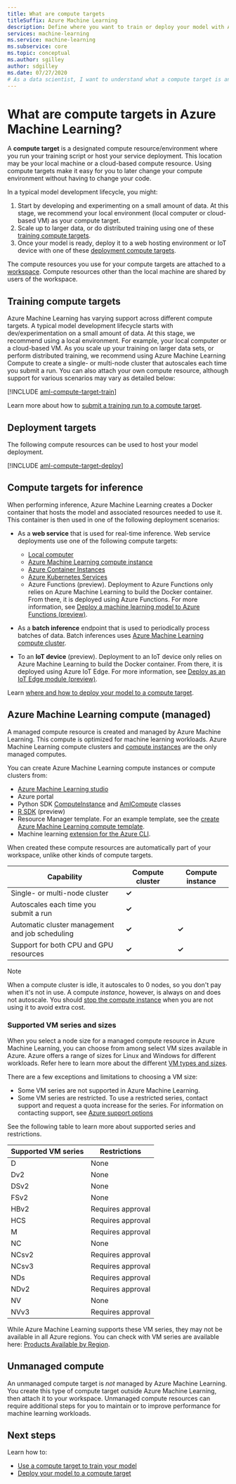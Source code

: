 ```yaml
---
title: What are compute targets
titleSuffix: Azure Machine Learning
description: Define where you want to train or deploy your model with Azure Machine Learning.
services: machine-learning
ms.service: machine-learning
ms.subservice: core
ms.topic: conceptual
ms.author: sgilley
author: sdgilley
ms.date: 07/27/2020
# As a data scientist, I want to understand what a compute target is and why I need it.
---
```


#  What are compute targets in Azure Machine Learning? 

A **compute target** is a designated compute resource/environment where you run your training script or host your service deployment. This location may be your local machine or a cloud-based compute resource. Using compute targets make it easy for you to later change your compute environment without having to change your code.  

In a typical model development lifecycle, you might:
1. Start by developing and experimenting on a small amount of data. At this stage, we recommend your local environment (local computer or cloud-based VM) as your compute target. 
2. Scale up to larger data, or do distributed training using one of these [training compute targets](#train).  
3. Once your model is ready, deploy it to a web hosting environment or IoT device with one of these [deployment compute targets](#deploy).

The compute resources you use for your compute targets are attached to a [workspace](concept-workspace.md). Compute resources other than the local machine are shared by users of the workspace.

## <a name="train"></a> Training compute targets
Azure Machine Learning has varying support across different compute targets. A typical model development lifecycle starts with dev/experimentation on a small amount of data. At this stage, we recommend using a local environment. For example, your local computer or a cloud-based VM. As you scale up your training on larger data sets, or perform distributed training, we recommend using Azure Machine Learning Compute to create a single- or multi-node cluster that autoscales each time you submit a run. You can also attach your own compute resource, although support for various scenarios may vary as detailed below:

[!INCLUDE [aml-compute-target-train](../../includes/aml-compute-target-train.md)]

Learn more about how to [submit a training run to a compute target](how-to-set-up-training-targets.md).

## <a name="deploy"></a>Deployment targets

The following compute resources can be used to host your model deployment.

[!INCLUDE [aml-compute-target-deploy](../../includes/aml-compute-target-deploy.md)]

## Compute targets for inference

When performing inference, Azure Machine Learning creates a Docker container that hosts the model and associated resources needed to use it. This container is then used in one of the following deployment scenarios:

* As a __web service__ that is used for real-time inference. Web service deployments use one of the following compute targets:

    * [Local computer](how-to-attach-compute-targets.md#local)
    * [Azure Machine Learning compute instance](how-to-create-manage-compute-instance.md)
    * [Azure Container Instances](how-to-attach-compute-targets.md#aci)
    * [Azure Kubernetes Services](how-to-create-attach-kubernetes.md)
    * Azure Functions (preview). Deployment to Azure Functions only relies on Azure Machine Learning to build the Docker container. From there, it is deployed using Azure Functions. For more information, see [Deploy a machine learning model to Azure Functions (preview)](how-to-deploy-functions.md).

* As a __batch inference__ endpoint that is used to periodically process batches of data. Batch inferences uses [Azure Machine Learning compute cluster](how-to-create-attach-compute-cluster.md).

* To an __IoT device__ (preview). Deployment to an IoT device only relies on Azure Machine Learning to build the Docker container. From there, it is deployed using Azure IoT Edge. For more information, see [Deploy as an IoT Edge module (preview)](/azure/iot-edge/tutorial-deploy-machine-learning).

Learn [where and how to deploy your model to a compute target](how-to-deploy-and-where.md).

<a name="amlcompute"></a>
## Azure Machine Learning compute (managed)

A managed compute resource is created and managed by Azure Machine Learning. This compute is optimized for machine learning workloads. Azure Machine Learning compute clusters and [compute instances](concept-compute-instance.md) are the only managed computes. 

You can create Azure Machine Learning compute instances or compute clusters from:
* [Azure Machine Learning studio](how-to-create-attach-compute-studio.md)
* Azure portal
* Python SDK [ComputeInstance](https://docs.microsoft.com/python/api/azureml-core/azureml.core.compute.computeinstance(class)?view=azure-ml-py&preserve-view=true) and [AmlCompute](https://docs.microsoft.com/python/api/azureml-core/azureml.core.compute.amlcompute(class)?view=azure-ml-py&preserve-view=true) classes
* [R SDK](https://azure.github.io/azureml-sdk-for-r/reference/index.html#section-compute-targets) (preview)
* Resource Manager template. For an example template, see the [create Azure Machine Learning compute template](https://github.com/Azure/azure-quickstart-templates/tree/master/101-machine-learning-compute-create-amlcompute).
* Machine learning [extension for the Azure CLI](reference-azure-machine-learning-cli.md#resource-management).  

When created these compute resources are automatically part of your workspace, unlike other kinds of compute targets.


|Capability  |Compute cluster  |Compute instance  |
|---------|---------|---------|
|Single- or multi-node cluster     |    **&check;**       |         |
|Autoscales each time you submit a run     |     **&check;**      |         |
|Automatic cluster management and job scheduling     |   **&check;**        |     **&check;**      |
|Support for both CPU and GPU resources     |  **&check;**         |    **&check;**       |


> [!NOTE]
> When a compute cluster is idle, it autoscales to 0 nodes, so you don't pay when it's not in use.  A compute *instance*, however, is always on and does not autoscale.  You should [stop the compute instance](how-to-create-manage-compute-instance.md#manage) when you are not using it to avoid extra cost. 

### Supported VM series and sizes

When you select a node size for a managed compute resource in Azure Machine Learning, you can choose from among select VM sizes available in Azure. Azure offers a range of sizes for Linux and Windows for different workloads. Refer here to learn more about the different [VM types and sizes](https://docs.microsoft.com/azure/virtual-machines/linux/sizes).

There are a few exceptions and limitations to choosing a VM size:
* Some VM series are not supported in Azure Machine Learning.
* Some VM series are restricted. To use a restricted series, contact support and request a quota increase for the series. For information on contacting support, see [Azure support options](https://azure.microsoft.com/support/options/)

See the following table to learn more about supported series and restrictions. 

| **Supported VM series**  | **Restrictions** |
|------------|------------|
| D | None |
| Dv2 | None |  
| DSv2 | None |  
| FSv2 | None | 
| HBv2 | Requires approval |  
| HCS | Requires approval |  
| M | Requires approval |
| NC | None |    
| NCsv2 | Requires approval |
| NCsv3 | Requires approval |  
| NDs | Requires approval |
| NDv2 | Requires approval |
| NV | None |
| NVv3 | Requires approval | 


While Azure Machine Learning supports these VM series, they may not be available in all Azure regions. You can check with VM series are available here: [Products Available by Region](https://azure.microsoft.com/global-infrastructure/services/?products=virtual-machines).

## Unmanaged compute

An unmanaged compute target is *not* managed by Azure Machine Learning. You create this type of compute target outside Azure Machine Learning, then attach it to your workspace. Unmanaged compute resources can require additional steps for you to maintain or to improve performance for machine learning workloads.

## Next steps

Learn how to:
* [Use a compute target to train your model](how-to-set-up-training-targets.md)
* [Deploy your model to a compute target](how-to-deploy-and-where.md)
